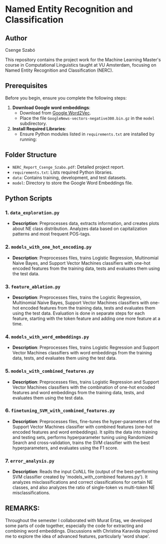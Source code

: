 # Named Entity Recognition and Classification

## Author
Csenge Szabó

This repository contains the project work for the Machine Learning Master's course in Computational Linguistics taught at VU Amsterdam, focusing on Named Entity Recognition and Classification (NERC).

## Prerequisites
Before you begin, ensure you complete the following steps:
1. **Download Google word embeddings**:
   - Download from [Google Word2Vec](https://code.google.com/archive/p/word2vec/).
   - Place the file `GoogleNews-vectors-negative300.bin.gz` in the `model` subdirectory.
2. **Install Required Libraries**:
   - Ensure Python modules listed in `requirements.txt` are installed by running:


## Folder Structure
- `NERC_Report_Csenge_Szabo.pdf`: Detailed project report.
- `requirements.txt`: Lists required Python libraries.
- `data`: Contains training, development, and test datasets.
- `model`: Directory to store the Google Word Embeddings file.

## Python Scripts
### 1. `data_exploration.py`
- **Description**: Preprocesses data, extracts information, and creates plots about NE class distribution. Analyzes data based on capitalization patterns and most frequent POS-tags.
    
### 2. `models_with_one_hot_encoding.py`
- **Description**: Preprocesses files, trains Logistic Regression, Multinomial Naive Bayes, and Support Vector Machines classifiers with one-hot encoded features from the training data, tests and evaluates them using the test data. 

### 3. `feature_ablation.py`
- **Description**: Preprocesses files, trains the Logistic Regression, Multinomial Naive Bayes, Support Vector Machines classifiers with one-hot encoded features from the training data, tests and evaluates them using the test data. Evaluation is done in separate steps for each feature, starting with the token feature and adding one more feature at a time.

### 4. `models_with_word_embeddings.py`
- **Description**: Preprocesses files, trains Logistic Regression and Support Vector Machines classifiers with word embeddings from the training data, tests, and evaluates them using the test data.

### 5. `models_with_combined_features.py`
- **Description**: Preprocesses files, trains Logistic Regression and Support Vector Machines classifiers with the combination of one-hot encoded features and word embeddings from the training data, tests, and evaluates them using the test data.

### 6. `finetuning_SVM_with_combined_features.py`
- **Description**: Preprocesses files, fine-tunes the hyper-parameters of the Support Vector Machines classifier with combined features (one-hot encoded features and word embeddings). It splits the data into training and testing sets, performs hyperparameter tuning using Randomized Search and cross-validation, trains the SVM classifier with the best hyperparameters, and evaluates using the F1 score.

### 7. `error_analysis.py`
- **Description**: Reads the input CoNLL file (output of the best-performing SVM classifier created by 'models_with_combined features.py'). It analyzes misclassifications and correct classifications for certain NE classes, and also analyzes the ratio of single-token vs multi-token NE misclassifications.

## REMARKS:
Throughout the semester I collaborated with Murat Ertaş, we developed some parts of code together, especially the code for extracting and combining word embeddings. Discussions with Christina Karavida inspired me to explore the idea of advanced features, particularly 'word shape'.

